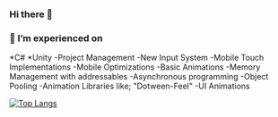 ### Hi there 👋
### 🔭 I’m experienced on
*C#
*Unity
  -Project Management
  -New Input System
  -Mobile Touch Implementations
  -Mobile Optimizations
  -Basic Animations
  -Memory Management with addressables
  -Asynchronous programming
  -Object Pooling
  -Animation Libraries like; "Dotween-Feel"
  -UI Animations
  
[![Top Langs](https://github-readme-stats.vercel.app/api/top-langs/?username=ozturk9976&theme=vue&border_radius=20&card_width=900)](https://github.com/anuraghazra/github-readme-stats)


<!--
**ozturk9976/ozturk9976** is a ✨ _special_ ✨ repository because its `README.md` (this file) appears on your GitHub profile.

Here are some ideas to get you started:

- 🔭 I’m currently working on ...
- 🌱 I’m currently learning ...
- 👯 I’m looking to collaborate on ...
- 🤔 I’m looking for help with ...
- 💬 Ask me about ...
- 📫 How to reach me: ...
- 😄 Pronouns: ...
- ⚡ Fun fact: ...
-->
